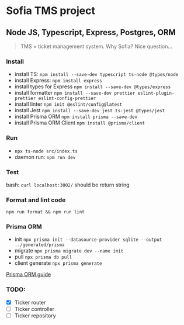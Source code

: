 # Sofia TMS project

## Node JS, Typescript, Express, Postgres, ORM

> TMS = ticket management system. Why Sofia? Nice question...

### Install

- install TS: `npm install --save-dev typescript ts-node @types/node`
- install Express: `npm install express`
- install types for Express `npm install --save-dev @types/express`
- install formatter `npm install --save-dev prettier eslint-plugin-prettier eslint-config-prettier`
- install linter `npm init @eslint/config@latest`
- install Jest `npm install --save-dev jest ts-jest @types/jest`
- install Prisma ORM `npm install prisma --save-dev`
- install Prisma ORM Client `npm install @prisma/client`

### Run

- `npx ts-node src/index.ts`
- daemon run: `npm run dev`

### Test

bash:
`curl localhost:3002/` should be return string

### Format and lint code

`npm run format && npm run lint`

### Prisma ORM

- init `npx prisma init --datasource-provider sqlite --output ../generated/prisma`
- migrate `npx prisma migrate dev --name init`
- pull `npx prisma db pull`
- client generate `npx prisma generate`

[Prisma ORM guide](https://www.prisma.io/docs/getting-started/quickstart-sqlite)

### TODO:

- [x] Ticker router
- [ ] Ticker controller
- [ ] Ticker repository
